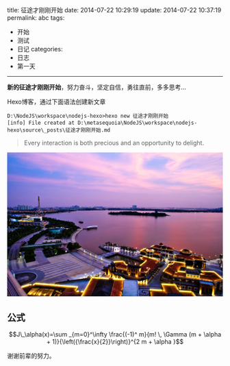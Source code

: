 title: 征途才刚刚开始
date: 2014-07-22 10:29:19
update: 2014-07-22 10:37:19
permalink: abc
tags:
- 开始
- 测试
- 日记
categories:
- 日志
- 第一天
---

**新的征途才刚刚开始**，努力奋斗，坚定自信，勇往直前，多多思考...

Hexo博客，通过下面语法创建新文章
```{bash}
D:\NodeJS\workspace\nodejs-hexo>hexo new 征途才刚刚开始
[info] File created at D:\metasequoia\NodeJS\workspace\nodejs-hexo\source\_posts\征途才刚刚开始.md
```
> Every interaction is both precious and an opportunity to delight.

![金鸡湖](/images/jinjihu.jpg)

## 公式
$$J\_\alpha(x)=\sum _{m=0}^\infty \frac{(-1)^ m}{m! \, \Gamma (m + \alpha + 1)}{\left({\frac{x}{2}}\right)}^{2 m + \alpha }$$

谢谢前辈的努力。
